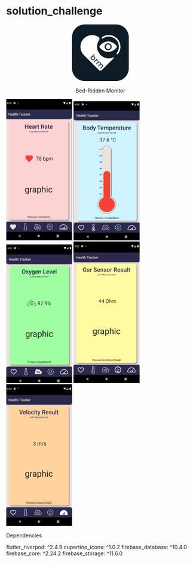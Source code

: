 # solution_challenge

<div align="center">
    <img src="/assets/github_readme_images/black_icon.png" width=30% height=30%>
    <p>Bed-Ridden Monitor</p>
</div>

<img src="/assets/github_readme_images/heart_rate_page.png" width=35% height=35%>

<img src="/assets/github_readme_images/body_temperature_page.png" width=35% height=35%>

<img src="/assets/github_readme_images/oxygen_level_page.png" width=35% height=35%>

<img src="/assets/github_readme_images/gsr_sensor_result_page.png" width=35% height=35%>

<img src="/assets/github_readme_images/velocity_result_page.png" width=35% height=35%>

Dependencies

flutter_riverpod: ^2.4.9
cupertino_icons: ^1.0.2
firebase_database: ^10.4.0
firebase_core: ^2.24.2
firebase_storage: ^11.6.0